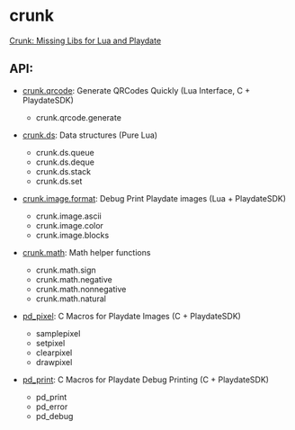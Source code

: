 # crunk

[Crunk: Missing Libs for Lua and Playdate](https://github.com/notpeter/crunk)

## API:

- [crunk.qrcode](qrcode): Generate QRCodes Quickly (Lua Interface, C + PlaydateSDK)
    - crunk.qrcode.generate

- [crunk.ds](ds): Data structures (Pure Lua)
    - crunk.ds.queue
    - crunk.ds.deque
    - crunk.ds.stack
    - crunk.ds.set
- [crunk.image.format](image_format): Debug Print Playdate images (Lua + PlaydateSDK)
    - crunk.image.ascii
    - crunk.image.color
    - crunk.image.blocks
- [crunk.math](math): Math helper functions
    - crunk.math.sign
    - crunk.math.negative
    - crunk.math.nonnegative
    - crunk.math.natural

- [pd_pixel](pd_pixel): C Macros for Playdate Images (C + PlaydateSDK)
    - samplepixel
    - setpixel
    - clearpixel
    - drawpixel
- [pd_print](pd_print): C Macros for Playdate Debug Printing (C + PlaydateSDK)
    - pd_print
    - pd_error
    - pd_debug
